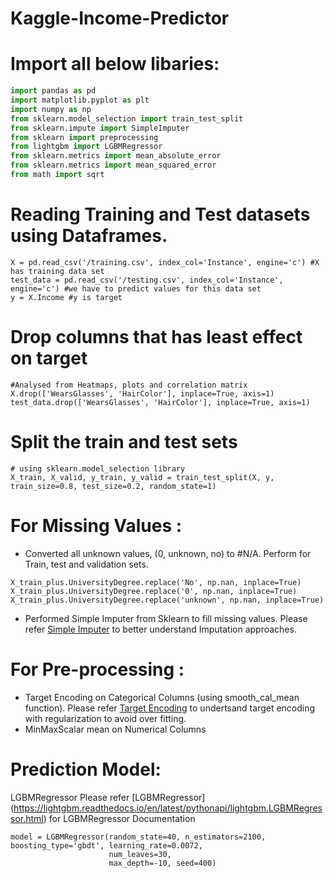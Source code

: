 # Kaggle-Income-Predictor



# Import all below libaries: 
```python
import pandas as pd
import matplotlib.pyplot as plt
import numpy as np
from sklearn.model_selection import train_test_split
from sklearn.impute import SimpleImputer
from sklearn import preprocessing
from lightgbm import LGBMRegressor
from sklearn.metrics import mean_absolute_error
from sklearn.metrics import mean_squared_error
from math import sqrt
```
# Reading Training and Test datasets using Dataframes. 
```
X = pd.read_csv('/training.csv', index_col='Instance', engine='c') #X has training data set 
test_data = pd.read_csv('/testing.csv', index_col='Instance', engine='c') #we have to predict values for this data set
y = X.Income #y is target
```

# Drop columns that has least effect on target
```
#Analysed from Heatmaps, plots and correlation matrix
X.drop(['WearsGlasses', 'HairColor'], inplace=True, axis=1)
test_data.drop(['WearsGlasses', 'HairColor'], inplace=True, axis=1)
```
# Split the train and test sets
```
# using sklearn.model_selection library
X_train, X_valid, y_train, y_valid = train_test_split(X, y, train_size=0.8, test_size=0.2, random_state=1)
```
# For Missing Values : 
- Converted all unknown values, (0, unknown, no) to #N/A. Perform for Train, test and validation sets.
```
X_train_plus.UniversityDegree.replace('No', np.nan, inplace=True)
X_train_plus.UniversityDegree.replace('0', np.nan, inplace=True)
X_train_plus.UniversityDegree.replace('unknown', np.nan, inplace=True)
```
- Performed Simple Imputer from Sklearn to fill missing values. 
Please refer [Simple Imputer](https://www.kaggle.com/alexisbcook/missing-values) to better understand Imputation approaches. 



# For Pre-processing : 
- Target Encoding on Categorical Columns (using smooth_cal_mean function). Please refer [Target Encoding](https://maxhalford.github.io/blog/target-encoding-done-the-right-way/) to undertsand target encoding with regularization to avoid over fitting.
- MinMaxScalar mean on Numerical Columns


# Prediction Model: 
LGBMRegressor
Please refer [LGBMRegressor] (https://lightgbm.readthedocs.io/en/latest/pythonapi/lightgbm.LGBMRegressor.html) for LGBMRegressor Documentation

```
model = LGBMRegressor(random_state=40, n_estimators=2100, boosting_type='gbdt', learning_rate=0.0072,
                      num_leaves=30,
                      max_depth=-10, seed=400)

```



